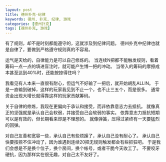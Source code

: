 ```yaml
---
layout: post
title: 德州扑克-纪律
keywords: 德州, 扑克, 纪律, 游戏
categories: [德州扑克]
tags: [德州扑克, 游戏]
---
```

有了规则，却不是时刻都能遵守的，这就涉及到纪律问题。
德州扑克中纪律也就是自律了，要做到严格遵守规则真的不容易。

运气是天给的，自律能力是可以自己修炼的。
当连续N把都不能触发规则，看着筹码一点一点的填进盲注时，就可能产生博一把的冲动。
当带入的筹码的摩擦成本甚至达到40%时，还能按捺得住吗？
<!-- more -->

我看见有人本来一直很有耐心，但运气不好输了一把后，就开始胡乱ALLIN。
于是一直输到破掉，这样的玩家我见到不止一个，也不止三五个，而是很多。
通常资金出现大增长就得靠这样的玩家贡献筹码。

关于自律的修炼，我现在更偏向于承认和接受，而非依靠意志力去抵抗。
就像真正的坚强就是承认自己会软弱，并接受自己会软弱的事实。
依靠意志力抵抗短期可以是有效的，但长期看来却是不理想的。
就像弹簧，压得过紧终有一天要猛烈的回弹。

对自己友善和宽容一些，承认自己有些烦躁了，承认自己没有耐心了。
承认自己快要按捺不住冲动了，因为谁遇到连续20把无规则触发都会有些抓狂吧。
于是我们会想是不是换个位子，换个房间，换个帐号，或者干脆今天收工了。
不要咬牙硬抗，因为那样实在很无趣，对自己太不友好了。